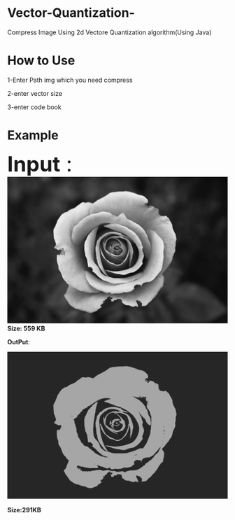 # Vector-Quantization-
Compress Image Using 2d Vectore Quantization algorithm(Using Java)

# How to Use

  1-Enter Path img which you need compress 
  
  2-enter vector size
  
  3-enter code book

# Example

 <font size="28"> **Input** : </font >
![](1.jpg)
**Size: 559 KB**

**OutPut**:

![](Compressed.jpg)

**Size:291KB**
